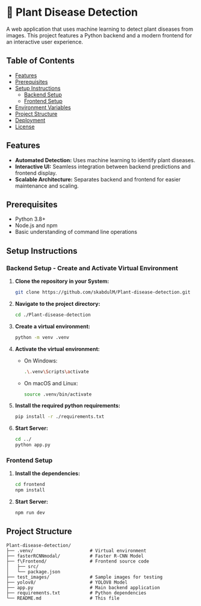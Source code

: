 # 🌿 Plant Disease Detection

A web application that uses machine learning to detect plant diseases from images. This project features a Python backend and a modern frontend for an interactive user experience.

## Table of Contents

- [Features](#features)
- [Prerequisites](#prerequisites)
- [Setup Instructions](#setup-instructions)
  - [Backend Setup](#backend-setup)
  - [Frontend Setup](#frontend-setup)
- [Environment Variables](#environment-variables)
- [Project Structure](#project-structure)
- [Deployment](#deployment)
- [License](#license)

## Features

- **Automated Detection:** Uses machine learning to identify plant diseases.
- **Interactive UI:** Seamless integration between backend predictions and frontend display.
- **Scalable Architecture:** Separates backend and frontend for easier maintenance and scaling.

## Prerequisites

- Python 3.8+
- Node.js and npm
- Basic understanding of command line operations

## Setup Instructions
### Backend Setup - Create and Activate Virtual Environment

1. **Clone the repository in your System:**

   ```sh
   git clone https://github.com/skabdulM/Plant-disease-detection.git
   ```

2. **Navigate to the project directory:**

   ```sh
   cd ./Plant-disease-detection
   ```

3. **Create a virtual environment:**

   ```sh
   python -m venv .venv
   ```

4. **Activate the virtual environment:**

   - On Windows:
     ```sh
     .\.venv\Scripts\activate
     ```
   - On macOS and Linux:
     ```sh
     source .venv/bin/activate
     ```
   
5. **Install the required python requirements:**

     ```sh
     pip install -r ./requirements.txt
     ```

6. **Start Server:**

   ```sh
   cd ../
   python app.py
   ```
### Frontend Setup

1. **Install the dependencies:**

   ```sh
   cd frontend
   npm install
   ```

2. **Start Server:**

   ```sh
   npm run dev
   ```
   
## Project Structure
```
Plant-disease-detection/
├── .venv/                     # Virtual environment
├── fasterRCNNmodal/           # Faster R-CNN Model
├── f\Frontend/                # Frontend source code
│   ├── src/
│   └── package.json
├── test_images/               # Sample images for testing
├── yolov8/                    # YOLOV8 Model
├── app.py                     # Main backend application
├── requirements.txt           # Python dependencies
└── README.md                  # This file

```
